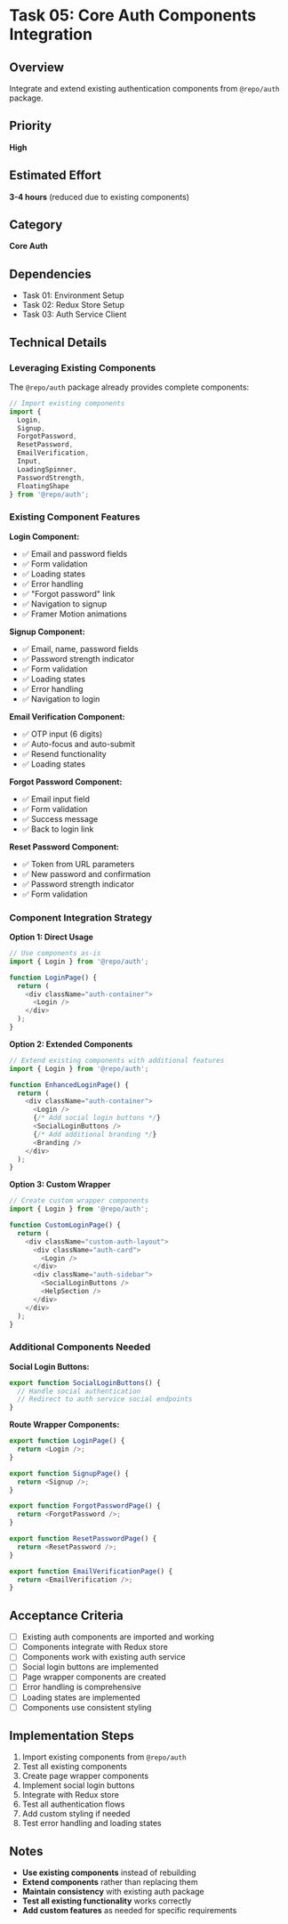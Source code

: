 # Task 05: Core Auth Components Integration

## Overview
Integrate and extend existing authentication components from `@repo/auth` package.

## Priority
**High**

## Estimated Effort
**3-4 hours** (reduced due to existing components)

## Category
**Core Auth**

## Dependencies
- Task 01: Environment Setup
- Task 02: Redux Store Setup
- Task 03: Auth Service Client

## Technical Details

### Leveraging Existing Components
The `@repo/auth` package already provides complete components:

```typescript
// Import existing components
import { 
  Login, 
  Signup, 
  ForgotPassword, 
  ResetPassword, 
  EmailVerification,
  Input,
  LoadingSpinner,
  PasswordStrength,
  FloatingShape
} from '@repo/auth';
```

### Existing Component Features

**Login Component:**
- ✅ Email and password fields
- ✅ Form validation
- ✅ Loading states
- ✅ Error handling
- ✅ "Forgot password" link
- ✅ Navigation to signup
- ✅ Framer Motion animations

**Signup Component:**
- ✅ Email, name, password fields
- ✅ Password strength indicator
- ✅ Form validation
- ✅ Loading states
- ✅ Error handling
- ✅ Navigation to login

**Email Verification Component:**
- ✅ OTP input (6 digits)
- ✅ Auto-focus and auto-submit
- ✅ Resend functionality
- ✅ Loading states

**Forgot Password Component:**
- ✅ Email input field
- ✅ Form validation
- ✅ Success message
- ✅ Back to login link

**Reset Password Component:**
- ✅ Token from URL parameters
- ✅ New password and confirmation
- ✅ Password strength indicator
- ✅ Form validation

### Component Integration Strategy

**Option 1: Direct Usage**
```typescript
// Use components as-is
import { Login } from '@repo/auth';

function LoginPage() {
  return (
    <div className="auth-container">
      <Login />
    </div>
  );
}
```

**Option 2: Extended Components**
```typescript
// Extend existing components with additional features
import { Login } from '@repo/auth';

function EnhancedLoginPage() {
  return (
    <div className="auth-container">
      <Login />
      {/* Add social login buttons */}
      <SocialLoginButtons />
      {/* Add additional branding */}
      <Branding />
    </div>
  );
}
```

**Option 3: Custom Wrapper**
```typescript
// Create custom wrapper components
import { Login } from '@repo/auth';

function CustomLoginPage() {
  return (
    <div className="custom-auth-layout">
      <div className="auth-card">
        <Login />
      </div>
      <div className="auth-sidebar">
        <SocialLoginButtons />
        <HelpSection />
      </div>
    </div>
  );
}
```

### Additional Components Needed

**Social Login Buttons:**
```typescript
export function SocialLoginButtons() {
  // Handle social authentication
  // Redirect to auth service social endpoints
}
```

**Route Wrapper Components:**
```typescript
export function LoginPage() {
  return <Login />;
}

export function SignupPage() {
  return <Signup />;
}

export function ForgotPasswordPage() {
  return <ForgotPassword />;
}

export function ResetPasswordPage() {
  return <ResetPassword />;
}

export function EmailVerificationPage() {
  return <EmailVerification />;
}
```

## Acceptance Criteria
- [ ] Existing auth components are imported and working
- [ ] Components integrate with Redux store
- [ ] Components work with existing auth service
- [ ] Social login buttons are implemented
- [ ] Page wrapper components are created
- [ ] Error handling is comprehensive
- [ ] Loading states are implemented
- [ ] Components use consistent styling

## Implementation Steps
1. Import existing components from `@repo/auth`
2. Test all existing components
3. Create page wrapper components
4. Implement social login buttons
5. Integrate with Redux store
6. Test all authentication flows
7. Add custom styling if needed
8. Test error handling and loading states

## Notes
- **Use existing components** instead of rebuilding
- **Extend components** rather than replacing them
- **Maintain consistency** with existing auth package
- **Test all existing functionality** works correctly
- **Add custom features** as needed for specific requirements 